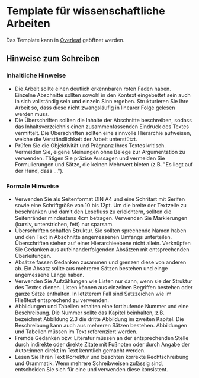 # Template für wissenschaftliche Arbeiten

Das Template kann in [Overleaf](https://www.overleaf.com/docs?snip_uri=https://raw.githubusercontent.com/tknuth/latex-template/master/main.tex) geöffnet werden.

## Hinweise zum Schreiben

### Inhaltliche Hinweise

- Die Arbeit sollte einen deutlich erkennbaren roten Faden haben. Einzelne Abschnitte sollten sowohl in den Kontext eingebettet sein auch in sich vollständig sein und einzeln Sinn ergeben. Strukturieren Sie Ihre Arbeit so, dass diese nicht zwangsläufig in linearer Folge gelesen werden muss.
- Die Überschriften sollten die Inhalte der Abschnitte beschreiben, sodass das Inhaltsverzeichnis einen zusammenfassenden Eindruck des Textes vermittelt. Die Überschriften sollten eine sinnvolle Hierarchie aufweisen, welche die Verständlichkeit der Arbeit unterstützt.
- Prüfen Sie die Objektivität und Prägnanz Ihres Textes kritisch. Vermeiden Sie, eigene Meinungen ohne Belege zur Argumentation zu verwenden. Tätigen Sie präzise Aussagen und vermeiden Sie Formulierungen und Sätze, die keinen Mehrwert bieten (z.B. "Es liegt auf der Hand, dass ...").

### Formale Hinweise

- Verwenden Sie als Seitenformat DIN A4 und eine Schritart mit Serifen sowie eine Schriftgröße von 10 bis 12pt. Um die breite der Textzeile zu beschränken und damit den Lesefluss zu erleichtern, sollten die Seitenränder mindestens 4cm betragen. Verwenden Sie Markierungen (kursiv, unterstrichen, fett) nur sparsam.
- Überschriften schaffen Struktur. Sie sollten sprechende Namen haben und den Text in Abschnitte angemessenen Umfangs unterteilen. Überschriften stehen auf einer Hierarchieebene nicht allein. Verknüpfen Sie Gedanken aus aufeinanderfolgenden Absätzen mit entsprechenden Überleitungen.
- Absätze fassen Gedanken zusammen und grenzen diese von anderen ab. Ein Absatz sollte aus mehreren Sätzen bestehen und einge angemessene Länge haben.
- Verwenden Sie Aufzählungen wie Listen nur dann, wenn sie der Struktur des Textes dienen. Listen können aus einzelnen Begriffen bestehen oder ganze Sätze enthalten. In letzterem Fall sind Satzzeichen wie im Fließtext entsprechend zu verwenden.
- Abbildungen und Tabellen erhalten eine fortlaufende Nummer und eine Beschreibung. Die Nummer sollte das Kapitel beinhalten, z.B. bezeichnet Abbildung 2.3 die dritte Abbildung im zweiten Kapitel. Die Beschreibung kann auch aus mehreren Sätzen bestehen. Abbildungen und Tabellen müssen im Text referenziert werden.
- Fremde Gedanken bzw. Literatur müssen an der entsprechenden Stelle durch indirekte oder direkte Zitate mit Fußnoten oder durch Angabe der Autor:innen direkt im Text kenntlich gemacht werden.
- Lesen Sie Ihren Text Korrektur und beachten korrekte Rechtschreibung und Grammatik. Wenn mehrere Schreibweisen zulässig sind, entscheiden Sie sich für eine und verwenden diese konsistent.
